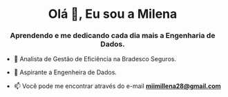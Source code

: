 <h1 align="center">Olá 👋, Eu sou a Milena</h1>
<h3 align="center">Aprendendo e me dedicando cada dia mais a Engenharia de Dados.</h3>

- 🔭 Analista de Gestão de Eficiência na Bradesco Seguros.

- 🌱 Aspirante a Engenheira de Dados.

- 📫 Você pode me encontrar através do e-mail **miimillena28@gmail.com**

<!---
- 👀 I’m interested in ...
- 🌱 Aprendendo **Python e Machine Learning**
- 💞️ I’m looking to collaborate on ...
- 📫 How to reach me ...
- 😄 Pronouns: ...
- ⚡ Fun fact: ...

<!---
ssantanamilena/ssantanamilena is a ✨ special ✨ repository because its `README.md` (this file) appears on your GitHub profile.
You can click the Preview link to take a look at your changes.
--->

